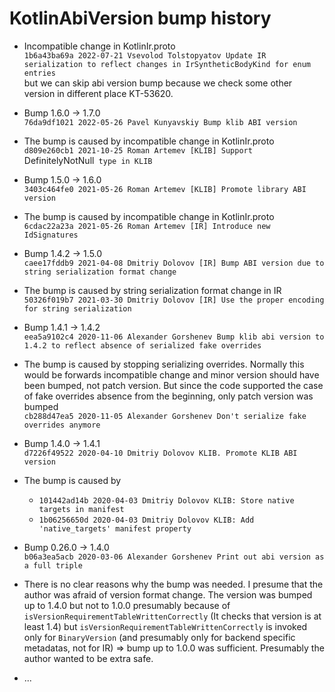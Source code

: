 # KotlinAbiVersion bump history

- Incompatible change in KotlinIr.proto  
  `1b6a43ba69a 2022-07-21 Vsevolod Tolstopyatov Update IR serialization to reflect changes in IrSyntheticBodyKind for enum entries`  
  but we can skip abi version bump because we check some other version in different place KT-53620.

- Bump 1.6.0 -> 1.7.0  
  `76da9df1021 2022-05-26 Pavel Kunyavskiy Bump klib ABI version`
- The bump is caused by incompatible change in KotlinIr.proto  
  `d809e260cb1 2021-10-25 Roman Artemev [KLIB] Support `DefinitelyNotNull` type in KLIB`

- Bump 1.5.0 -> 1.6.0  
  `3403c464fe0 2021-05-26 Roman Artemev [KLIB] Promote library ABI version`
- The bump is caused by incompatible change in KotlinIr.proto  
  `6cdac22a23a 2021-05-26 Roman Artemev [IR] Introduce new IdSignatures`

- Bump 1.4.2 -> 1.5.0  
  `caee17fddb9 2021-04-08 Dmitriy Dolovov [IR] Bump ABI version due to string serialization format change`
- The bump is caused by string serialization format change in IR  
  `50326f019b7 2021-03-30 Dmitriy Dolovov [IR] Use the proper encoding for string serialization`

- Bump 1.4.1 -> 1.4.2  
  `eea5a9102c4 2020-11-06 Alexander Gorshenev Bump klib abi version to 1.4.2 to reflect absence of serialized fake overrides`
- The bump is caused by stopping serializing overrides. Normally this would be forwards incompatible change and minor version
  should have been bumped, not patch version. But since the code supported the case of fake overrides absence from the beginning,
  only patch version was bumped  
  `cb288d47ea5 2020-11-05 Alexander Gorshenev Don't serialize fake overrides anymore`

- Bump 1.4.0 -> 1.4.1  
  `d7226f49522 2020-04-10 Dmitriy Dolovov KLIB. Promote KLIB ABI version`
- The bump is caused by
  - `101442ad14b 2020-04-03 Dmitriy Dolovov KLIB: Store native targets in manifest`
  - `1b06256650d 2020-04-03 Dmitriy Dolovov KLIB: Add 'native_targets' manifest property`

- Bump 0.26.0 -> 1.4.0  
  `b06a3ea5acb 2020-03-06 Alexander Gorshenev Print out abi version as a full triple`
- There is no clear reasons why the bump was needed. I presume that the author was afraid of version format change. The version
  was bumped up to 1.4.0 but not to 1.0.0 presumably because of `isVersionRequirementTableWrittenCorrectly` (It checks that
  version is at least 1.4) but `isVersionRequirementTableWrittenCorrectly` is invoked only for `BinaryVersion` (and presumably
  only for backend specific metadatas, not for IR) => bump up to 1.0.0 was sufficient. Presumably the author wanted to be extra
  safe.

- ...
